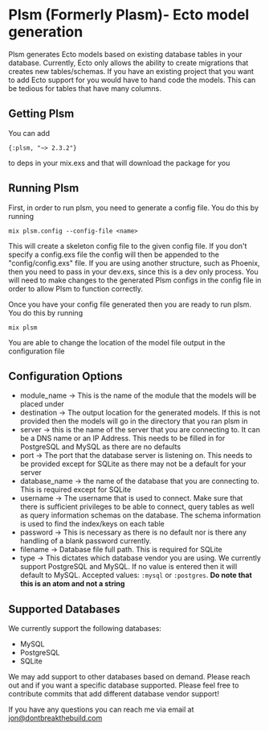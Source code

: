 # Plsm (Formerly Plasm)- Ecto model generation

Plsm generates Ecto models based on existing database tables in your database. Currently, Ecto only allows the ability to create migrations that creates new tables/schemas. If you have an existing project that you want to add Ecto support for you would have to hand code the models. This can be tedious for tables that have many columns. 

## Getting Plsm

You can add 

`{:plsm, "~> 2.3.2"}`

to deps in your mix.exs and that will download the package for you


## Running Plsm

First, in order to run plsm, you need to generate a config file. You do this by running

`mix plsm.config --config-file <name>`

This will create a skeleton config file to the given config file. If you don't specify a config.exs file the config will then be appended to the "config/config.exs" file. If you are using another structure, such as Phoenix, then you need to pass in your dev.exs, since this is a dev only process. You will need to make changes to the generated Plsm configs in the config file in order to allow Plsm to function correctly.

Once you have your config file generated then you are ready to run plsm. You do this by running 

`mix plsm`

You are able to change the location of the model file output in the configuration file


## Configuration Options

  * module_name -> This is the name of the module that the models will be placed under
  * destination -> The output location for the generated models. If this is not provided then the models will go in the directory that you ran plsm in
  * server -> this is the name of the server that you are connecting to. It can be a DNS name or an IP Address. This needs to be filled in for PostgreSQL and MySQL as there are no defaults
  * port -> The port that the database server is listening on. This needs to be provided except for SQLite as there may not be a default for your server
  * database_name -> the name of the database that you are connecting to. This is required except for SQLite
  * username -> The username that is used to connect. Make sure that there is sufficient privileges to be able to connect, query tables as well as query information schemas on the database. The schema information is used to find the index/keys on each table
  * password -> This is necessary as there is no default nor is there any handling of a blank password currently.
  * filename -> Database file full path. This is required for SQLite
  * type -> This dictates which database vendor you are using. We currently support PostgreSQL and MySQL. If no value is entered then it will default to MySQL. Accepted values: `:mysql` or `:postgres`. **Do note that this is an atom and not a string**


## Supported Databases
  
  We currently support the following databases:

  * MySQL
  * PostgreSQL
  * SQLite

 We may add support to other databases based on demand. Please reach out and if you want a specific database supported. Please feel free to contribute commits that add different database vendor support!

If you have any questions you can reach me via email at jon@dontbreakthebuild.com
